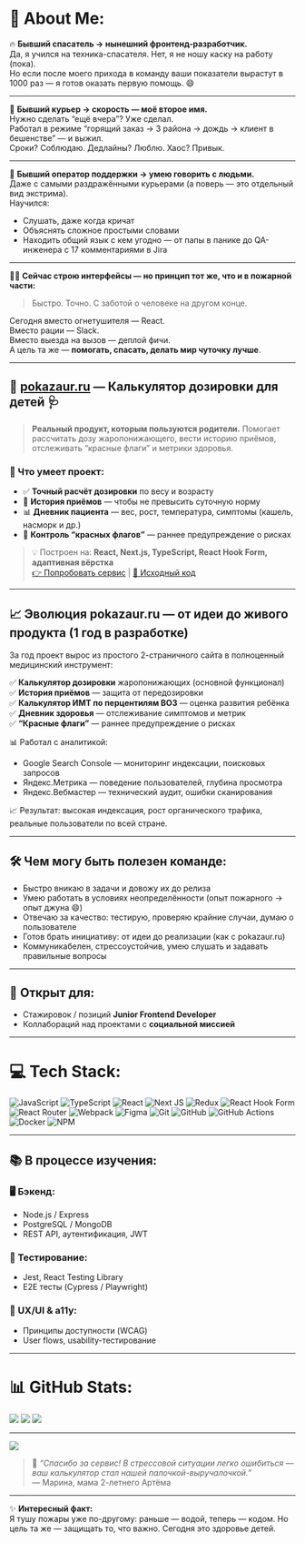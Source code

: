 # 💫 About Me:
🔥 **Бывший спасатель → нынешний фронтенд-разработчик.**  
Да, я учился на техника-спасателя. Нет, я не ношу каску на работу (пока).  
Но если после моего прихода в команду ваши показатели вырастут в 1000 раз — я готов оказать первую помощь. 😄

---

🚚 **Бывший курьер → скорость — моё второе имя.**  
Нужно сделать “ещё вчера”? Уже сделал.  
Работал в режиме “горящий заказ → 3 района → дождь → клиент в бешенстве” — и выжил.  
Сроки? Соблюдаю. Дедлайны? Люблю. Хаос? Привык.

---

💬 **Бывший оператор поддержки → умею говорить с людьми.**  
Даже с самыми раздражёнными курьерами (а поверь — это отдельный вид экстрима).  
Научился:  
- Слушать, даже когда кричат  
- Объяснять сложное простыми словами  
- Находить общий язык с кем угодно — от папы в панике до QA-инженера с 17 комментариями в Jira

---

👨‍💻 **Сейчас строю интерфейсы — но принцип тот же, что и в пожарной части:**  
> Быстро. Точно. С заботой о человеке на другом конце.

Сегодня вместо огнетушителя — React.  
Вместо рации — Slack.  
Вместо выезда на вызов — деплой фичи.  
А цель та же — **помогать, спасать, делать мир чуточку лучше**.

---

## 🧒 [pokazaur.ru](https://pokazaur.ru) — Калькулятор дозировки для детей 🩺
> **Реальный продукт, которым пользуются родители.** Помогает рассчитать дозу жаропонижающего, вести историю приёмов, отслеживать “красные флаги” и метрики здоровья.

### 🔹 Что умеет проект:
- ✅ **Точный расчёт дозировки** по весу и возрасту
- 📅 **История приёмов** — чтобы не превысить суточную норму
- 📊 **Дневник пациента** — вес, рост, температура, симптомы (кашель, насморк и др.)
- 🚩 **Контроль “красных флагов”** — раннее предупреждение о рисках

> 💡 Построен на: **React, Next.js, TypeScript, React Hook Form, адаптивная вёрстка**  
> [👉 Попробовать сервис](https://pokazaur.ru) | [🐙 Исходный код](https://github.com/PavelZavritskiy/pokazaur.ru)

---

## 📈 Эволюция pokazaur.ru — от идеи до живого продукта (1 год в разработке)

За год проект вырос из простого 2-страничного сайта в полноценный медицинский инструмент:

✅ **Калькулятор дозировки** жаропонижающих (основной функционал)  
✅ **История приёмов** — защита от передозировки  
✅ **Калькулятор ИМТ по перцентилям ВОЗ** — оценка развития ребёнка  
✅ **Дневник здоровья** — отслеживание симптомов и метрик  
✅ **“Красные флаги”** — раннее предупреждение о рисках

📊 Работал с аналитикой:  
- Google Search Console — мониторинг индексации, поисковых запросов  
- Яндекс.Метрика — поведение пользователей, глубина просмотра  
- Яндекс.Вебмастер — технический аудит, ошибки сканирования

📈 Результат: высокая индексация, рост органического трафика, реальные пользователи по всей стране.

---

## 🛠 Чем могу быть полезен команде:
- Быстро вникаю в задачи и довожу их до релиза
- Умею работать в условиях неопределённости (опыт пожарного → опыт джуна 😄)
- Отвечаю за качество: тестирую, проверяю крайние случаи, думаю о пользователе
- Готов брать инициативу: от идеи до реализации (как с pokazaur.ru)
- Коммуникабелен, стрессоустойчив, умею слушать и задавать правильные вопросы

---

## 🤝 Открыт для:
- Стажировок / позиций **Junior Frontend Developer**
- Коллабораций над проектами с **социальной миссией**

---

# 💻 Tech Stack:
![JavaScript](https://img.shields.io/badge/javascript-%23323330.svg?style=for-the-badge&logo=javascript&logoColor=%23F7DF1E)
![TypeScript](https://img.shields.io/badge/typescript-%23007ACC.svg?style=for-the-badge&logo=typescript&logoColor=white)
![React](https://img.shields.io/badge/react-%2320232a.svg?style=for-the-badge&logo=react&logoColor=%2361DAFB)
![Next JS](https://img.shields.io/badge/Next-black?style=for-the-badge&logo=next.js&logoColor=white)
![Redux](https://img.shields.io/badge/redux-%23593d88.svg?style=for-the-badge&logo=redux&logoColor=white)
![React Hook Form](https://img.shields.io/badge/React%20Hook%20Form-%23EC5990.svg?style=for-the-badge&logo=reacthookform&logoColor=white)
![React Router](https://img.shields.io/badge/React_Router-CA4245?style=for-the-badge&logo=react-router&logoColor=white)
![Webpack](https://img.shields.io/badge/webpack-%238DD6F9.svg?style=for-the-badge&logo=webpack&logoColor=black)
![Figma](https://img.shields.io/badge/figma-%23F24E1E.svg?style=for-the-badge&logo=figma&logoColor=white)
![Git](https://img.shields.io/badge/git-%23F05033.svg?style=for-the-badge&logo=git&logoColor=white)
![GitHub](https://img.shields.io/badge/github-%23121011.svg?style=for-the-badge&logo=github&logoColor=white)
![GitHub Actions](https://img.shields.io/badge/github%20actions-%232671E5.svg?style=for-the-badge&logo=githubactions&logoColor=white)
![Docker](https://img.shields.io/badge/docker-%230db7ed.svg?style=for-the-badge&logo=docker&logoColor=white)
![NPM](https://img.shields.io/badge/NPM-%23CB3837.svg?style=for-the-badge&logo=npm&logoColor=white)

---

## 📚 В процессе изучения:
### 🖥 Бэкенд:
- Node.js / Express
- PostgreSQL / MongoDB
- REST API, аутентификация, JWT

### 🧪 Тестирование:
- Jest, React Testing Library
- E2E тесты (Cypress / Playwright)

### 🎨 UX/UI & a11y:
- Принципы доступности (WCAG)
- User flows, usability-тестирование

---

# 📊 GitHub Stats:
![](https://github-readme-stats.vercel.app/api?username=PavelZavritskiy&theme=dark&hide_border=false&include_all_commits=true&count_private=true)
![](https://nirzak-streak-stats.vercel.app/?user=PavelZavritskiy&theme=dark&hide_border=false)
![](https://github-readme-stats.vercel.app/api/top-langs/?username=PavelZavritskiy&theme=dark&hide_border=false&include_all_commits=true&count_private=true&layout=compact)

---
[![](https://visitcount.itsvg.in/api?id=PavelZavritskiy&icon=0&color=0)](https://visitcount.itsvg.in)

> 💬 *“Спасибо за сервис! В стрессовой ситуации легко ошибиться — ваш калькулятор стал нашей палочкой-выручалочкой.”*  
> — Марина, мама 2-летнего Артёма

---

✨ **Интересный факт:**  
Я тушу пожары уже по-другому: раньше — водой, теперь — кодом. Но цель та же — защищать то, что важно. Сегодня это здоровье детей.
